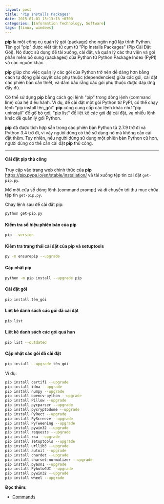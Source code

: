 ```yaml
---
layout: post
title: "Pip Installs Packages"
date: 2015-01-01 13:13:13 +0700
categories: [Information Technology, Software]
tags: [linux, windows]
---
```


**pip** là một công cụ quản lý gói (package) cho ngôn ngữ lập trình Python. Tên gọi "pip" được viết tắt từ cụm từ "Pip Installs Packages" (Pip Cài Đặt Gói). Nó được sử dụng để tải xuống, cài đặt, và quản lý các thư viện và gói phần mềm bổ sung (packages) của Python từ Python Package Index (PyPI) và các nguồn khác.

**pip** giúp cho việc quản lý các gói của Python trở nên dễ dàng hơn bằng cách tự động giải quyết các phụ thuộc (dependencies) giữa các gói, cài đặt các phiên bản cần thiết, và đảm bảo rằng các gói phụ thuộc được đáp ứng đầy đủ.

Có thể sử dụng **pip** bằng cách gọi lệnh "pip" trong dòng lệnh (command line) của hệ điều hành. Ví dụ, để cài đặt một gói Python từ PyPI, có thể chạy lệnh "pip install tên_gói". **pip** cũng cung cấp các lệnh khác như "pip uninstall" để gỡ bỏ gói, "pip list" để liệt kê các gói đã cài đặt, và nhiều lệnh khác để quản lý gói Python.

**pip** đã được tích hợp sẵn trong các phiên bản Python từ 2.7.9 trở đi và Python 3.4 trở đi, vì vậy người dùng có thể sử dụng nó mà không cần cài đặt thêm. Tuy nhiên, nếu người dùng sử dụng một phiên bản Python cũ hơn, người dùng có thể cần cài đặt **pip** thủ công.

---

#### Cài đặt pip thủ công
Truy cập vào trang web chính thức của **pip** <https://pip.pypa.io/en/stable/installation/> và tải xuống tệp tin cài đặt `get-pip.py`.

Mở một cửa sổ dòng lệnh (command prompt) và di chuyển tới thư mục chứa tệp tin `get-pip.py`.

Chạy lệnh sau để cài đặt pip:
```bash
python get-pip.py
```


#### Kiểm tra số hiệu phiên bản của pip
```bash
pip --version
```


#### Kiểm tra trạng thái cài đặt của pip và setuptools
```bash
py -m ensurepip --upgrade
```


#### Cập nhật pip
```bash
python -m pip install --upgrade pip
```

#### Cài đặt gói
```bash
pip install tên_gói
```


#### Liệt kê danh sách các gói đã cài đặt
```bash
pip list
```


#### Liệt kê danh sách các gói quá hạn
```bash
pip list --outdated
```


#### Cập nhật các gói đã cài đặt
```bash
pip install --upgrade tên_gói
```
Ví dụ:
```bash
pip install certifi --upgrade
pip install idna --upgrade
pip install numpy --upgrade
pip install opencv-python --upgrade
pip install Pillow --upgrade
pip install pycparser --upgrade
pip install pycryptodome --upgrade
pip install PyRect --upgrade
pip install PyScreeze --upgrade
pip install PyTweening --upgrade
pip install pywin32 --upgrade
pip install requests --upgrade
pip install rsa --upgrade
pip install setuptools --upgrade
pip install urllib3 --upgrade
pip install autoit --upgrade
pip install chardet --upgrade
pip install charset-normalizer --upgrade
pip install pyasn1 --upgrade
pip install PyAutoGUI --upgrade
pip install pywin32 --upgrade
pip install wheel --upgrade
```

**Đọc thêm**:
- [Commands](https://pip.pypa.io/en/stable/cli/)
